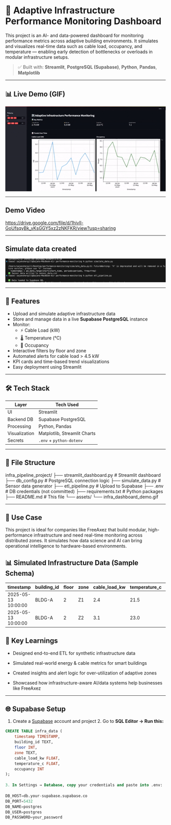 # 🏢 Adaptive Infrastructure Performance Monitoring Dashboard

This project is an AI- and data-powered dashboard for monitoring performance metrics across adaptive building environments. It simulates and visualizes real-time data such as cable load, occupancy, and temperature — enabling early detection of bottlenecks or overloads in modular infrastructure setups.

> ✅ Built with: **Streamlit**, **PostgreSQL (Supabase)**, **Python**, **Pandas**, **Matplotlib**

---

## 📊 Live Demo (GIF)

![Dashboard Demo](assets/demo.gif)

---

## Demo Video

https://drive.google.com/file/d/1hivll-GoUfsqyBk_vKsGGY5xz2zNKFKR/view?usp=sharing

---

## Simulate data created

![Simulate Data Screenshot](assets/simulate_data.gif)

---

## 🧩 Features

- Upload and simulate adaptive infrastructure data
- Store and manage data in a live **Supabase PostgreSQL** instance
- Monitor:
  - ⚡ Cable Load (kW)
  - 🌡️ Temperature (°C)
  - 👥 Occupancy
- Interactive filters by floor and zone
- Automated alerts for cable load > 4.5 kW
- KPI cards and time-based trend visualizations
- Easy deployment using Streamlit

---

## 🛠️ Tech Stack

| Layer        | Tech Used                     |
|--------------|-------------------------------|
| UI           | Streamlit                     |
| Backend DB   | Supabase PostgreSQL           |
| Processing   | Python, Pandas                |
| Visualization| Matplotlib, Streamlit Charts |
| Secrets      | `.env` + `python-dotenv`      |

---

## 📁 File Structure

infra_pipeline_project/
├── streamlit_dashboard.py # Streamlit dashboard
├── db_config.py # PostgreSQL connection logic
├── simulate_data.py # Sensor data generator
├── etl_pipeline.py # Upload to Supabase
├── .env # DB credentials (not committed)
├── requirements.txt # Python packages
├── README.md # This file
└── assets/
└── infra_dashboard_demo.gif

---
## 🎯 Use Case
This project is ideal for companies like FreeAxez that build modular, high-performance infrastructure and need real-time monitoring across distributed zones. It simulates how data science and AI can bring operational intelligence to hardware-based environments.


## 📊 Simulated Infrastructure Data (Sample Schema)
| timestamp           | building\_id | floor | zone | cable\_load\_kw | temperature\_c | occupancy |
| ------------------- | ------------ | ----- | ---- | --------------- | -------------- | --------- |
| 2025-05-13 10:00:00 | BLDG-A       | 2     | Z1   | 2.4             | 21.5           | 5         |
| 2025-05-13 10:00:00 | BLDG-A       | 2     | Z2   | 3.1             | 23.0           | 8         |


## 🧠 Key Learnings
- Designed end-to-end ETL for synthetic infrastructure data

- Simulated real-world energy & cable metrics for smart buildings

- Created insights and alert logic for over-utilization of adaptive zones

- Showcased how infrastructure-aware AI/data systems help businesses like FreeAxez

---

## 🌐 Supabase Setup

  1. Create a [Supabase](https://supabase.com) account and project
    2. Go to **SQL Editor → Run this:**

  ```sql
  CREATE TABLE infra_data (
      timestamp TIMESTAMP,
      building_id TEXT,
      floor INT,
      zone TEXT,
      cable_load_kw FLOAT,
      temperature_c FLOAT,
      occupancy INT
  );

  3. In Settings → Database, copy your credentials and paste into .env:

  DB_HOST=db.your-supabase.supabase.co
  DB_PORT=5432
  DB_NAME=postgres
  DB_USER=postgres
  DB_PASSWORD=your_password

